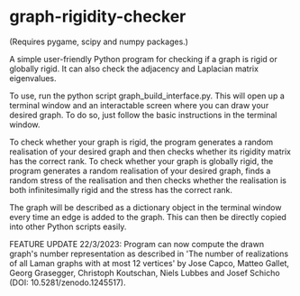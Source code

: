 # graph-rigidity-checker
(Requires pygame, scipy and numpy packages.)

A simple user-friendly Python program for checking if a graph is rigid or globally rigid.
It can also check the adjacency and Laplacian matrix eigenvalues.

To use, run the python script graph_build_interface.py. 
This will open up a terminal window and an interactable screen where you can draw your desired graph.
To do so, just follow the basic instructions in the terminal window.

To check whether your graph is rigid, the program generates a random realisation of your desired graph and then checks whether its rigidity matrix has the correct rank.
To check whether your graph is globally rigid, the program generates a random realisation of your desired graph,
finds a random stress of the realisation and then checks whether the realisation is both infinitesimally rigid and the stress has the correct rank.

The graph will be described as a dictionary object in the terminal window every time an edge is added to the graph.
This can then be directly copied into other Python scripts easily.

FEATURE UPDATE 22/3/2023:
Program can now compute the drawn graph's number representation as described in
'The number of realizations of all Laman graphs with at most 12 vertices' 
by Jose Capco, Matteo Gallet, Georg Grasegger, Christoph Koutschan, Niels Lubbes and Josef Schicho (DOI: 10.5281/zenodo.1245517).
